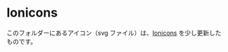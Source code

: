 # Ionicons

このフォルダーにあるアイコン（svg ファイル）は、[Ionicons](https://github.com/ionic-team/ionicons) を少し更新したものです。
